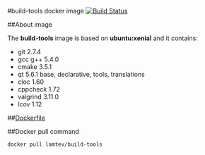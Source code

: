 #build-tools docker image [![Build Status](https://travis-ci.org/lamtev/docker_build-tools.svg?branch=master)](https://travis-ci.org/lamtev/docker_build-tools)

##About image

The __build-tools__ image is based on __ubuntu:xenial__ and it contains:
* git 2.7.4
* gcc g++ 5.4.0
* cmake 3.5.1
* qt 5.6.1 base, declarative, tools, translations
* cloc 1.60
* cppcheck 1.72
* valgrind 3.11.0
* lcov 1.12

##[Dockerfile](https://github.com/lamtev/docker_build-tools/blob/master/Dockerfile)

##Docker pull command

`docker pull lamtev/build-tools`
